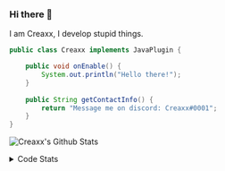 ### Hi there 👋

I am Creaxx, I develop stupid things. 

```java
public class Creaxx implements JavaPlugin {

    public void onEnable() {
        System.out.println("Hello there!");
    }
    
    public String getContactInfo() {
        return "Message me on discord: Creaxx#0001";
    }
}
```

![Creaxx's Github Stats](https://github-readme-stats.vercel.app/api?username=CreaxxOG&show_icons=true&theme=dark&count_private=true)

<details>
  <summary>Code Stats</summary>

<!--START_SECTION:waka-->
![Code Time](http://img.shields.io/badge/Code%20Time-0%20secs-blue)

![Lines of code](https://img.shields.io/badge/From%20Hello%20World%20I%27ve%20Written-18%20Thousand%20lines%20of%20code-blue)

**🐱 My GitHub Data** 

> 🏆 104 Contributions in the Year 2022
 > 
> 📦 388.8 kB Used in GitHub's Storage 
 > 
> 🚫 Not Opted to Hire
 > 
> 📜 1 Public Repository 
 > 
> 🔑 5 Private Repositories  
 > 
**I'm a Night 🦉** 

```text
🌞 Morning    15 commits     ██░░░░░░░░░░░░░░░░░░░░░░░   8.38% 
🌆 Daytime    61 commits     ████████░░░░░░░░░░░░░░░░░   34.08% 
🌃 Evening    97 commits     █████████████░░░░░░░░░░░░   54.19% 
🌙 Night      6 commits      ░░░░░░░░░░░░░░░░░░░░░░░░░   3.35%

```
📅 **I'm Most Productive on Thursday** 

```text
Monday       21 commits     ███░░░░░░░░░░░░░░░░░░░░░░   11.73% 
Tuesday      22 commits     ███░░░░░░░░░░░░░░░░░░░░░░   12.29% 
Wednesday    25 commits     ███░░░░░░░░░░░░░░░░░░░░░░   13.97% 
Thursday     30 commits     ████░░░░░░░░░░░░░░░░░░░░░   16.76% 
Friday       29 commits     ████░░░░░░░░░░░░░░░░░░░░░   16.2% 
Saturday     30 commits     ████░░░░░░░░░░░░░░░░░░░░░   16.76% 
Sunday       22 commits     ███░░░░░░░░░░░░░░░░░░░░░░   12.29%

```


📊 **This Week I Spent My Time On** 

```text
💬 Programming Languages: 
Java                     2 hrs 44 mins       ██████████████████████░░░   90.03% 
YAML                     14 mins             ██░░░░░░░░░░░░░░░░░░░░░░░   7.68% 
XML                      3 mins              ░░░░░░░░░░░░░░░░░░░░░░░░░   2.17% 
GitIgnore file           0 secs              ░░░░░░░░░░░░░░░░░░░░░░░░░   0.11% 
EditorConfig             0 secs              ░░░░░░░░░░░░░░░░░░░░░░░░░   0.0%

🔥 Editors: 
IntelliJ                 3 hrs 2 mins        █████████████████████████   100.0%

```

**I Mostly Code in Java** 

```text
Java                     5 repos             █████████████████░░░░░░░░   71.43% 
EJS                      1 repo              ███░░░░░░░░░░░░░░░░░░░░░░   14.29% 
Kotlin                   1 repo              ███░░░░░░░░░░░░░░░░░░░░░░   14.29%

```



 Last Updated on 07/06/2022 01:57:15 UTC
<!--END_SECTION:waka-->
</details>
